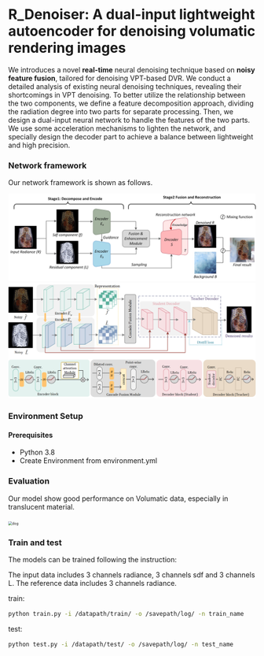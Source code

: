 # R_Denoiser: A dual-input lightweight autoencoder for denoising volumatic rendering images

We introduces a novel **real-time** neural denoising technique based on **noisy feature fusion**, tailored for denoising VPT-based DVR. We conduct a detailed analysis of existing neural denoising techniques, revealing their shortcomings in VPT denoising. To better utilize the relationship between the two components, we define a feature decomposition approach, dividing the radiation degree into two parts for separate processing.  Then, we design a dual-input neural network to handle the features of the two parts. We use some acceleration mechanisms to lighten the network, and specially design the decoder part to achieve a balance between lightweight and high precision.

### Network framework

Our network framework is shown as follows.

<img src="images\network.jpg" alt="dog" />

<img src="images\network_details.png" alt="dog" />

### Environment Setup
#### Prerequisites
- Python 3.8
- Create Environment from environment.yml


### Evaluation

Our model show good performance on Volumatic data, especially in translucent material.

<img src="images\dog.png" alt="dog" style="zoom:50%;" />

### Train and test

The models can be trained following the instruction:

The input data includes 3 channels radiance, 3 channels sdf and 3 channels L. The reference data includes 3 channels radiance.

train:

```bash
python train.py -i /datapath/train/ -o /savepath/log/ -n train_name
```

test:

```bash
python test.py -i /datapath/test/ -o /savepath/log/ -n test_name
```

